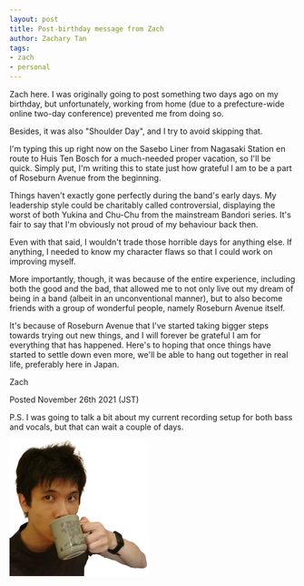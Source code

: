 ```yaml
---
layout: post
title: Post-birthday message from Zach
author: Zachary Tan
tags:
- zach
- personal
---
```

Zach here. I was originally going to post something two days ago on my birthday, but unfortunately, working from home (due to a prefecture-wide online two-day conference) prevented me from doing so.

Besides, it was also "Shoulder Day", and I try to avoid skipping that.

I'm typing this up right now on the Sasebo Liner from Nagasaki Station en route to Huis Ten Bosch for a much-needed proper vacation, so I'll be quick. Simply put, I'm writing this to state just how grateful I am to be a part of Roseburn Avenue from the beginning.

Things haven't exactly gone perfectly during the band's early days. My leadership style could be charitably called controversial, displaying the worst of both Yukina and Chu-Chu from the mainstream Bandori series. It's fair to say that I'm obviously not proud of my behaviour back then.

Even with that said, I wouldn't trade those horrible days for anything else. If anything, I needed to know my character flaws so that I could work on improving myself.

More importantly, though, it was because of the entire experience, including both the good and the bad, that allowed me to not only live out my dream of being in a band (albeit in an unconventional manner), but to also become friends with a group of wonderful people, namely Roseburn Avenue itself.

It's because of Roseburn Avenue that I've started taking bigger steps towards trying out new things, and I will forever be grateful I am for everything that has happened. Here's to hoping that once things have started to settle down even more, we'll be able to hang out together in real life, preferably here in Japan.

Zach

Posted November 26th 2021 (JST)

P.S. I was going to talk a bit about my current recording setup for both bass and vocals, but that can wait a couple of days.

![image](/assets/images/Zach-with-coffee.jpg/)
